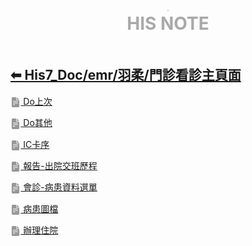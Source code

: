 <div style="text-align:center;padding-bottom: 20px">
  <div style="width: 100%;">
      <img src="../../his_clin/img/open-book.png" style="zoom:15%;" />
  </div>
  <b style="color: darkgray; font-size: 28px; margin-top: 10px">HIS NOTE</b>
</div>

## [⬅ His7_Doc/emr/羽柔/門診看診主頁面](./His7_Doc_emr_羽柔.md)

[<img src="../img/document2.png" style="zoom:3.2%; opacity:40%; vertical-align: middle;" /> Do上次](../../His7_Doc/emr/羽柔/門診看診主頁面/門診看診主頁面-Do上次.md)

[<img src="../img/document2.png" style="zoom:3.2%; opacity:40%; vertical-align: middle;" /> Do其他](../../His7_Doc/emr/羽柔/門診看診主頁面/門診看診主頁面-Do其他.md)

[<img src="../img/document2.png" style="zoom:3.2%; opacity:40%; vertical-align: middle;" /> IC卡序](../../His7_Doc/emr/羽柔/門診看診主頁面/門診看診主頁面-IC卡序.md)

[<img src="../img/document2.png" style="zoom:3.2%; opacity:40%; vertical-align: middle;" /> 報告-出院交班歷程](../../His7_Doc/emr/羽柔/門診看診主頁面/門診看診主頁面-報告-出院交班歷程.md)

[<img src="../img/document2.png" style="zoom:3.2%; opacity:40%; vertical-align: middle;" /> 會診-病患資料選單](../../His7_Doc/emr/羽柔/門診看診主頁面/門診看診主頁面-會診-病患資料選單.md)

[<img src="../img/document2.png" style="zoom:3.2%; opacity:40%; vertical-align: middle;" /> 病患圖檔](../../His7_Doc/emr/羽柔/門診看診主頁面/門診看診主頁面-病患圖檔.md)

[<img src="../img/document2.png" style="zoom:3.2%; opacity:40%; vertical-align: middle;" /> 辦理住院](../../His7_Doc/emr/羽柔/門診看診主頁面/門診看診主頁面-辦理住院.md)
